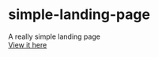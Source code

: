 # simple-landing-page
A really simple landing page
<br>
<a href=https://that-thing.github.io/simple-landing-page/>View it here</a>
